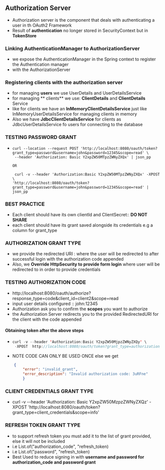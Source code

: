 ## Authorization Server
- Authorization server is the component that deals with authenticating a user in th OAuth2 Framework
- Result of **authentication** no longer stored in SecurityContext but in **TokenStore**

### Linking AuthenticationManager to AuthorizationServer
- we expose the AuthenticationManager in the Spring context to register the Authentication manager
- with the AuthorizationServer

### Registering clients with the authorization server
- for managing **users** we use UserDetails and UserDetailsService
- for managing **    clients** we use: **ClientDetails** and **ClientDetails** Service
- like for clients we have an **InMemoryClientDetailsService** just like InMemoryUserDetailsService for managing clients in memory
- Also we have **JdbcClientDetailsService** for clients as JdbcUserDetailsService fo users for connecting to the database


### TESTING PASSWORD GRANT
- ```
  curl --location --request POST 'http://localhost:8080/oauth/token?grant_type=password&username=john&password=12345&scope=read' \
   --header 'Authorization: Basic Y2xpZW50MTpzZWNyZXQx' | json_pp
  
  OR
  
   curl -v --header 'Authorization:Basic Y2xpZW50MTpzZWNyZXQx' -XPOST  \
  'http://localhost:8080/oauth/token?grant_type=password&username=john&password=12345&scope=read' | json_pp

  ```
  
### BEST PRACTICE
- Each client should have its own clientId and ClientSecret:: **DO NOT SHARE**
- each client should have its grant saved alongside its credentials e.g a column for grant_type



### AUTHORIZATION GRANT TYPE
- we provide the redirected URI : where the user will be redirected to after successful login with the authorization code appended
- Also, we **Override HttpSecurity to provide form login** where user will be redirected to in order to provide credentials

### TESTING AUTHORIZATION CODE
- http://localhost:8080/oauth/authorize?response_type=code&client_id=client2&scope=read
- input user details configured :: john:12345
- Authorization ask you to confirm the **scopes** you want to authorize
- the Authorization Server redirects you to the provided RedirectedURI for the client with the code appended
#### Obtaining token after the above steps
- ```java
  curl -v --header 'Authorization:Basic Y2xpZW50MjpzZWNyZXQy' \
   -XPOST  http://localhost:8080/oauth/token?grant_type=authorization_code&scope=read&code=<CODE_GENERATED>
  ```
- NOTE CODE CAN ONLY BE USED ONCE else we get
```json
    {
        "error": "invalid_grant",
        "error_description": "Invalid authorization code: 3uRFne"
        }
```

### CLIENT CREDENTIALS GRANT TYPE
- curl -v --header 'Authorization: Basic Y2xpZW50MzpzZWNyZXQz' -XPOST 'http://localhost:8080/oauth/token?grant_type=client_credentials&scope=info'


### REFRESH TOKEN GRANT TYPE
- to support refresh token you must add it to the list of grant provided, else it will not be included
- i.e List.of("authorization_code", "refresh_token)
- i.e List.of("password", "refresh_token)
- Best Used to reduce signing in with **username and password for authorization_code and password grant**   